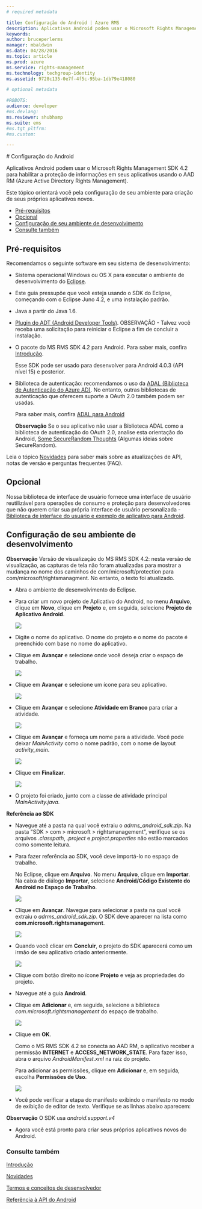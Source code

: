 ```yaml
---
# required metadata

title: Configuração do Android | Azure RMS
description: Aplicativos Android podem usar o Microsoft Rights Management SDK 4.2 para habilitar a proteção integrada de informações em seus aplicativos.
keywords:
author: bruceperlerms
manager: mbaldwin
ms.date: 04/28/2016
ms.topic: article
ms.prod: azure
ms.service: rights-management
ms.technology: techgroup-identity
ms.assetid: 9728c135-0e7f-4f5c-95ba-1db79e418080

# optional metadata

#ROBOTS:
audience: developer
#ms.devlang:
ms.reviewer: shubhamp
ms.suite: ems
#ms.tgt_pltfrm:
#ms.custom:

---
```


﻿# Configuração do Android

Aplicativos Android podem usar o Microsoft Rights Management SDK 4.2 para habilitar a proteção de informações em seus aplicativos usando o AAD RM (Azure Active Directory Rights Management).

Este tópico orientará você pela configuração de seu ambiente para criação de seus próprios aplicativos novos.

-   [Pré-requisitos](#prerequisites)
-   [Opcional](#optional)
-   [Configuração de seu ambiente de desenvolvimento](#configuring_your_development_environment_)
-   [Consulte também](#see_also)

## Pré-requisitos

Recomendamos o seguinte software em seu sistema de desenvolvimento:

-   Sistema operacional Windows ou OS X para executar o ambiente de desenvolvimento do [Eclipse](http://www.oracle.com/technetwork/java/javase/downloads/jre7-downloads-1880261.html).
-   Este guia pressupõe que você esteja usando o SDK do Eclipse, começando com o Eclipse Juno 4.2, e uma instalação padrão.
-   Java a partir do Java 1.6.
-   [Plugin do ADT (Android Developer Tools)](http://developer.android.com/sdk/installing/index.html). OBSERVAÇÃO - Talvez você receba uma solicitação para reiniciar o Eclipse a fim de concluir a instalação.

     

-   O pacote do MS RMS SDK 4.2 para Android. Para saber mais, confira [Introdução](get-started.md).

    Esse SDK pode ser usado para desenvolver para Android 4.0.3 (API nível 15) e posterior.

-   Biblioteca de autenticação: recomendamos o uso da [ADAL (Biblioteca de Autenticação do Azure AD)](https://msdn.microsoft.com/en-us/library/jj573266.aspx). No entanto, outras bibliotecas de autenticação que oferecem suporte a OAuth 2.0 também podem ser usadas.

    Para saber mais, confira [ADAL para Android](https://github.com/MSOpenTech/azure-activedirectory-library-for-android)

    **Observação** Se o seu aplicativo não usar a Biblioteca ADAL como a biblioteca de autenticação do OAuth 2.0, analise esta orientação do Android, [Some SecureRandom Thoughts](http://android-developers.blogspot.com/2013/08/some-securerandom-thoughts.html) (Algumas ideias sobre SecureRandom).

     

Leia o tópico [Novidades](release-notes.md) para saber mais sobre as atualizações de API, notas de versão e perguntas frequentes (FAQ).

## Opcional

Nossa biblioteca de interface de usuário fornece uma interface de usuário reutilizável para operações de consumo e proteção para desenvolvedores que não querem criar sua própria interface de usuário personalizada - [Biblioteca de interface do usuário e exemplo de aplicativo para Android](https://github.com/AzureAD/rms-sdk-ui-for-android).

## Configuração de seu ambiente de desenvolvimento

**Observação** Versão de visualização do MS RMS SDK 4.2: nesta versão de visualização, as capturas de tela não foram atualizadas para mostrar a mudança no nome dos caminhos de com/microsoft/protection para com/microsoft/rightsmanagment. No entanto, o texto foi atualizado.

 
-   Abra o ambiente de desenvolvimento do Eclipse.
-   Para criar um novo projeto de Aplicativo do Android, no menu **Arquivo**, clique em **Novo**, clique em **Projeto** e, em seguida, selecione **Projeto de Aplicativo Android**.

    ![](../media/Android-setup-01c.png)

-   Digite o nome do aplicativo. O nome do projeto e o nome do pacote é preenchido com base no nome do aplicativo.
-   Clique em **Avançar** e selecione onde você deseja criar o espaço de trabalho.

    ![](../media/Android-setup-02a.jpg)

-   Clique em **Avançar** e selecione um ícone para seu aplicativo.

    ![](../media/Android-setup-03.png)

-   Clique em **Avançar** e selecione **Atividade em Branco** para criar a atividade.

    ![](../media/Android-setup-04.png)

-   Clique em **Avançar** e forneça um nome para a atividade. Você pode deixar *MainActivity* como o nome padrão, com o nome de layout *activity\_main*.

    ![](../media/Android-setup-05a.jpg)

-   Clique em **Finalizar**.

    ![](../media/Android-setup-06.jpg)

-   O projeto foi criado, junto com a classe de atividade principal *MainActivity.java*.

**Referência ao SDK**

-   Navegue até a pasta na qual você extraiu o *adrms\_android\_sdk.zip*. Na pasta "SDK > com > microsoft > rightsmanagement", verifique se os arquivos *.classpath*, *.project* e *project.properties* não estão marcados como somente leitura.
-   Para fazer referência ao SDK, você deve importá-lo no espaço de trabalho.

    No Eclipse, clique em **Arquivo**. No menu **Arquivo**, clique em **Importar**. Na caixa de diálogo **Importar**, selecione **Android/Código Existente do Android no Espaço de Trabalho**.

    ![](../media/Android-setup-07.png)

-   Clique em **Avançar**. Navegue para selecionar a pasta na qual você extraiu o *adrms\_android\_sdk.zip*. O SDK deve aparecer na lista como **com.microsoft.rightsmanagement**.

    ![](../media/Android-setup-08c.jpg)

-   Quando você clicar em **Concluir**, o projeto do SDK aparecerá como um irmão de seu aplicativo criado anteriormente.

    ![](../media/Android-setup-09.jpg)

-   Clique com botão direito no ícone **Projeto** e veja as propriedades do projeto.
-   Navegue até a guia **Android**.
-   Clique em **Adicionar** e, em seguida, selecione a biblioteca *com.microsoft.rightsmanagement* do espaço de trabalho.

    ![](../media/Android-setup-10b.jpg)

-   Clique em **OK**.

    Como o MS RMS SDK 4.2 se conecta ao AAD RM, o aplicativo receber a permissão **INTERNET** e **ACCESS\_NETWORK\_STATE**. Para fazer isso, abra o arquivo *AndroidManifest.xml* na raiz do projeto.

    Para adicionar as permissões, clique em **Adicionar** e, em seguida, escolha **Permissões de Uso**.

    ![](../media/Android-setup-11d.jpg)

-   Você pode verificar a etapa do manifesto exibindo o manifesto no modo de exibição de editor de texto. Verifique se as linhas abaixo aparecem:


    <uses-sdk
         android:minSdkVersion="15"
         android:targetSdkVersion="19"/>
    <uses-permission android:name="android.permission.INTERNET"/>
    <uses-permission android:name="android.permission.ACCESS_NETWORK_STATE"/>
    <uses-permission/>


**Observação** O SDK usa *android.support.v4*

-   Agora você está pronto para criar seus próprios aplicativos novos do Android.

### Consulte também

[Introdução](get-started.md)

[Novidades](release-notes.md)

[Termos e conceitos de desenvolvedor](core-concepts.md)

[Referência à API do Android](/rights-management/sdk/4.2/api/android/com.microsoft.rightsmanagement)

 

 


<!--HONumber=Apr16_HO3-->


